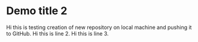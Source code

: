 # Demo title 2
Hi this is testing creation of new repository on local machine and pushing it to GitHub.
Hi this is line 2.
Hi this is line 3.
